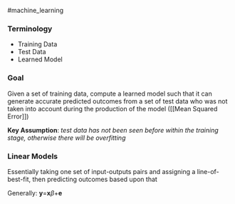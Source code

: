 #machine_learning 

### Terminology
- Training Data
- Test Data
- Learned Model

### Goal
Given a set of training data, compute a learned model such that it can generate accurate predicted outcomes from a set of test data who was not taken into account during the production of the model ([[Mean Squared Error]])

**Key Assumption**: *test data has not been seen before within the training stage, otherwise there will be overfitting*

### Linear Models
Essentially taking one set of input-outputs pairs and assigning a line-of-best-fit, then predicting outcomes based upon that

Generally:
**y**$=$**x**$\beta$+**e**